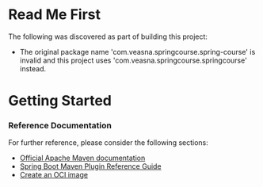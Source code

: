 # Read Me First
The following was discovered as part of building this project:

* The original package name 'com.veasna.springcourse.spring-course' is invalid and this project uses 'com.veasna.springcourse.springcourse' instead.

# Getting Started

### Reference Documentation
For further reference, please consider the following sections:

* [Official Apache Maven documentation](https://maven.apache.org/guides/index.html)
* [Spring Boot Maven Plugin Reference Guide](https://docs.spring.io/spring-boot/docs/3.1.5/maven-plugin/reference/html/)
* [Create an OCI image](https://docs.spring.io/spring-boot/docs/3.1.5/maven-plugin/reference/html/#build-image)

